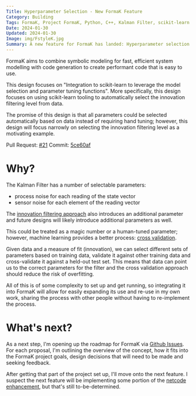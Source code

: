 ```yaml
---
Title: Hyperparameter Selection - New FormaK Feature
Category: Building
Tags: FormaK, Project FormaK, Python, C++, Kalman Filter, scikit-learn
Date: 2024-01-30
Updated: 2024-01-30
Image: img/FstyleK.jpg
Summary: A new feature for FormaK has landed: Hyperparameter selection. Automatically select optimal parameters based on data from the modeled system.
---
```


FormaK aims to combine symbolic modeling for fast, efficient system modelling
with code generation to create performant code that is easy to use.

This design focuses on "Integration to scikit-learn to leverage the model
selection and parameter tuning functions". More specifically, this design
focuses on using scikit-learn tooling to automatically select the innovation
filtering level from data.

The promise of this design is that all parameters could be selected
automatically based on data instead of requiring hand tuning; however, this
design will focus narrowly on selecting the innovation filtering level as a
motivating example.

Pull Request: [#21](https://github.com/buckbaskin/formak/pull/21)
Commit: [5ce60af](https://github.com/buckbaskin/formak/commit/5ce60afe2bc82c04d99de3b87fde2c9a72256411)

# Why?

The Kalman Filter has a number of selectable parameters:
- process noise for each reading of the state vector
- sensor noise for each element of the reading vector

The
[innovation filtering
approach]({filename}formak-feature-innovation-filtering.md) also introduces an
additional parameter and future designs will likely introduce additional
parameters as well.

This could be treated as a magic number or a human-tuned parameter; however,
machine learning provides a better process: [cross
validation](https://scikit-learn.org/stable/modules/grid_search.html).

Given data and a measure of fit (innovation), we can select different sets of
parameters based on training data, validate it against other training data and
cross-validate it against a held-out test set. This means that data can point
us to the correct parameters for the filter and the cross validation approach
should reduce the risk of overfitting.

All of this is of some complexity to set up and get running, so integrating it
into FormaK will allow for easily expanding its use and re-use in my own work,
sharing the process with other people without having to re-implement the
process.

# What's next?

As a next step, I'm opening up the roadmap for FormaK via [Github
Issues](https://github.com/buckbaskin/formak/issues). For each proposal, I'm
outlining the overview of the concept, how it fits into the FormaK project
goals, design decisions that will need to be made and seeking feedback.

After getting that part of the project set up, I'll move onto the next feature.
I suspect the next feature will be implementing some portion of the [netcode
enhancement](https://github.com/buckbaskin/formak/issues/24), but that's still
to-be-determined.
